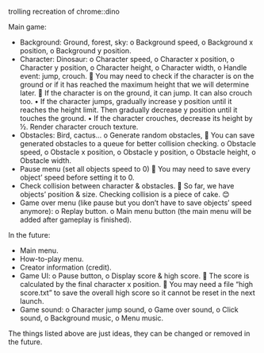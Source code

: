 trolling recreation of chrome::dino

Main game:
-	Background: Ground, forest, sky:
  o	Background speed,
  o	Background x position,
  o	Background y position.
-	Character: Dinosaur:
  o	Character speed,
  o	Character x position,
  o	Character y position,
  o	Character height,
  o	Character width,
  o	Handle event: jump, crouch.
    	You may need to check if the character is on the ground or if it has reached the maximum height that we will determine later.
    	If the character is on the ground, it can jump. It can also crouch too.
      •	If the character jumps, gradually increase y position until it reaches the height limit. Then gradually decrease y position until it touches the ground.
      •	If the character crouches, decrease its height by ½. Render character crouch texture.
-	Obstacles: Bird, cactus…
  o	Generate random obstacles,
    	You can save generated obstacles to a queue for better collision checking.
  o	Obstacle speed,
  o	Obstacle x position,
  o	Obstacle y position,
  o	Obstacle height,
  o	Obstacle width.
-	Pause menu (set all objects speed to 0)
    	You may need to save every object’ speed before setting it to 0.
-	Check collision between character & obstacles.
    	So far, we have objects’ position & size. Checking collision is a piece of cake. 😊
-	Game over menu (like pause but you don’t have to save objects’ speed anymore):
  o	Replay button.
  o	Main menu button (the main menu will be added after gameplay is finished).

In the future:
-	Main menu.
-	How-to-play menu.
-	Creator information (credit).
-	Game UI:
  o	Pause button,
  o	Display score & high score.
    	The score is calculated by the final character x position.
    	You may need a file “high score.txt” to save the overall high score so it cannot be reset in the next launch.
-	Game sound:
  o	Character jump sound,
  o	Game over sound,
  o	Click sound,
  o	Background music,
  o	Menu music.

The things listed above are just ideas, they can be changed or removed in the future.
